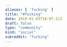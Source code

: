 ```yaml
---
aliases: [ 'fucking' ]
title: "#fucking"
date: 2019-01-03T10:07:11Z
draft: false
type: "community"
kind: "social"
subreddit: "fucking"
---
```

